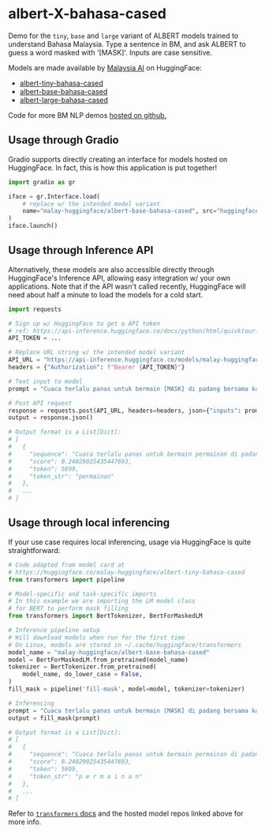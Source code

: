 # albert-X-bahasa-cased 

Demo for the `tiny`, `base` and `large` variant of ALBERT models trained to understand Bahasa Malaysia. Type a sentence in BM, and ask ALBERT to guess a word masked with '[MASK]'. Inputs are case sensitive. 

Models are made available by [Malaysia AI](https://github.com/malaysia-ai/) on HuggingFace:

+ [albert-tiny-bahasa-cased](https://huggingface.co/malay-huggingface/albert-tiny-bahasa-cased)
+ [albert-base-bahasa-cased](https://huggingface.co/malay-huggingface/albert-base-bahasa-cased)
+ [albert-large-bahasa-cased](https://huggingface.co/malay-huggingface/albert-large-bahasa-cased)

Code for more BM NLP demos [hosted on github.](https://github.com/tnwei/bahasa-malaysia-nlp-demos)

## Usage through Gradio

Gradio supports directly creating an interface for models hosted on HuggingFace. In fact, this is how this application is put together!

``` python
import gradio as gr

iface = gr.Interface.load(
    # replace w/ the intended model variant
    name="malay-huggingface/albert-base-bahasa-cased", src="huggingface"
)
iface.launch()
```

## Usage through Inference API

Alternatively, these models are also accessible directly through HuggingFace's Inference API, allowing easy integration w/ your own applications. Note that if the API wasn't called recently, HuggingFace will need about half a minute to load the models for a cold start.

``` python
import requests

# Sign up w/ HuggingFace to get a API token
# ref: https://api-inference.huggingface.co/docs/python/html/quicktour.html
API_TOKEN = ... 

# Replace URL string w/ the intended model variant
API_URL = "https://api-inference.huggingface.co/models/malay-huggingface/albert-base-bahasa-cased"
headers = {"Authorization": f"Bearer {API_TOKEN}"}

# Text input to model
prompt = "Cuaca terlalu panas untuk bermain [MASK] di padang bersama kawan-kawan."

# Post API request
response = requests.post(API_URL, headers=headers, json={"inputs": prompt})
output = response.json()

# Output format is a List[Dict]:
# [
#   {
#     "sequence": "Cuaca terlalu panas untuk bermain permainan di padang bersama kawan - kawan.",
#     "score": 0.24029025435447693,
#     "token": 5699,
#     "token_str": "permainan"
#   },
#   ...
# ]

```

## Usage through local inferencing

If your use case requires local inferencing, usage via HuggingFace is quite straightforward:

``` python
# Code adapted from model card at
# https://huggingface.co/malay-huggingface/albert-tiny-bahasa-cased
from transformers import pipeline

# Model-specific and task-specific imports
# In this example we are importing the LM model class
# for BERT to perform mask filling
from transformers import BertTokenizer, BertForMaskedLM  

# Inference pipeline setup
# Will download models when run for the first time
# On Linux, models are stored in ~/.cache/huggingface/transformers
model_name = "malay-huggingface/albert-base-bahasa-cased"
model = BertForMaskedLM.from_pretrained(model_name)
tokenizer = BertTokenizer.from_pretrained(
    model_name, do_lower_case = False,
)
fill_mask = pipeline('fill-mask', model=model, tokenizer=tokenizer)

# Inferencing
prompt = "Cuaca terlalu panas untuk bermain [MASK] di padang bersama kawan-kawan."
output = fill_mask(prompt)

# Output format is a List[Dict]:
# [
#   {
#     "sequence": "Cuaca terlalu panas untuk bermain permainan di padang bersama kawan - kawan.",
#     "score": 0.24029025435447693,
#     "token": 5699,
#     "token_str": "p e r m a i n a n"
#   },
#   ...
# ]

```
Refer to [`transformers` docs](https://huggingface.co/transformers/) and the hosted model repos linked above for more info.